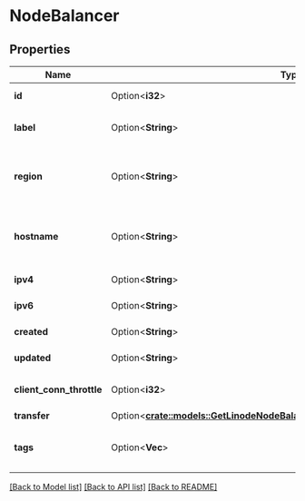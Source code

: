 # NodeBalancer

## Properties

Name | Type | Description | Notes
------------ | ------------- | ------------- | -------------
**id** | Option<**i32**> | This NodeBalancer's unique ID.  | [optional][readonly]
**label** | Option<**String**> | This NodeBalancer's label. These must be unique on your Account.  | [optional]
**region** | Option<**String**> | The Region where this NodeBalancer is located. NodeBalancers only support backends in the same Region.  | [optional][readonly]
**hostname** | Option<**String**> | This NodeBalancer's hostname, beginning with its IP address and ending with _.ip.linodeusercontent.com_.  | [optional][readonly]
**ipv4** | Option<**String**> | This NodeBalancer's public IPv4 address.  | [optional][readonly]
**ipv6** | Option<**String**> | This NodeBalancer's public IPv6 address.  | [optional][readonly]
**created** | Option<**String**> | When this NodeBalancer was created.  | [optional][readonly]
**updated** | Option<**String**> | When this NodeBalancer was last updated.  | [optional][readonly]
**client_conn_throttle** | Option<**i32**> | Throttle connections per second.  Set to 0 (zero) to disable throttling.  | [optional]
**transfer** | Option<[**crate::models::GetLinodeNodeBalancers200ResponseDataInnerTransfer**](getLinodeNodeBalancers_200_response_data_inner_transfer.md)> |  | [optional]
**tags** | Option<**Vec<String>**> | An array of Tags applied to this object.  Tags are for organizational purposes only.  | [optional]

[[Back to Model list]](../README.md#documentation-for-models) [[Back to API list]](../README.md#documentation-for-api-endpoints) [[Back to README]](../README.md)


